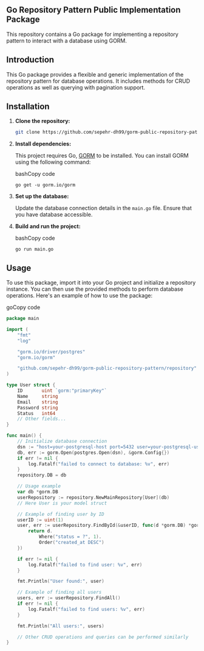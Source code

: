 ## Go Repository Pattern Public Implementation Package

This repository contains a Go package for implementing a repository pattern to interact with a database using GORM.

## Introduction

This Go package provides a flexible and generic implementation of the repository pattern for database operations. It includes methods for CRUD operations as well as querying with pagination support.

## Installation

1. **Clone the repository:**

   ```bash
   git clone https://github.com/sepehr-dh99/gorm-public-repository-pattern
   ```

2. **Install dependencies:**

   This project requires Go, [GORM](https://gorm.io/) to be installed. You can install GORM using the following command:

   bashCopy code

   `go get -u gorm.io/gorm`

3. **Set up the database:**

   Update the database connection details in the `main.go` file. Ensure that you have database accessible.

4. **Build and run the project:**

   bashCopy code

   `go run main.go`

## Usage

To use this package, import it into your Go project and initialize a repository instance. You can then use the provided methods to perform database operations. Here's an example of how to use the package:

goCopy code

```go
package main

import (
	"fmt"
	"log"

	"gorm.io/driver/postgres"
	"gorm.io/gorm"

	"github.com/sepehr-dh99/gorm-public-repository-pattern/repository"
)

type User struct {
	ID       uint `gorm:"primaryKey"`
	Name     string
	Email    string
	Password string
	Status   int64
	// Other fields...
}

func main() {
	// Initialize database connection
	dsn := "host=your-postgresql-host port=5432 user=your-postgresql-user dbname=your-database password=your-password sslmode=disable"
	db, err := gorm.Open(postgres.Open(dsn), &gorm.Config{})
	if err != nil {
		log.Fatalf("failed to connect to database: %v", err)
	}
	repository.DB = db

	// Usage example
    var db *gorm.DB
	userRepository := repository.NewMainRepository[User](db)
	// Here User is your model struct

	// Example of finding user by ID
	userID := uint(1)
	user, err := userRepository.FindById(&userID, func(d *gorm.DB) *gorm.DB {
		return d.
			Where("status = ?", 1).
			Order("created_at DESC")
	})

	if err != nil {
		log.Fatalf("failed to find user: %v", err)
	}

	fmt.Println("User found:", user)

	// Example of finding all users
	users, err := userRepository.FindAll()
	if err != nil {
		log.Fatalf("failed to find users: %v", err)
	}

	fmt.Println("All users:", users)

	// Other CRUD operations and queries can be performed similarly
}
```
